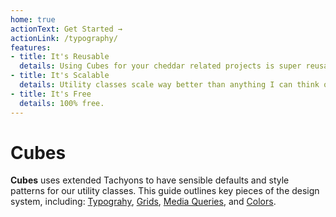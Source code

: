 ```yaml
---
home: true
actionText: Get Started →
actionLink: /typography/
features:
- title: It's Reusable
  details: Using Cubes for your cheddar related projects is super reusable.
- title: It's Scalable
  details: Utility classes scale way better than anything I can think of.
- title: It's Free
  details: 100% free.
---
```


# Cubes

**Cubes** uses extended Tachyons to have sensible defaults and style patterns for our utility classes. This guide outlines key pieces of the design system, including: [Typograhy](/typography), [Grids](/grids), [Media Queries](/media_queries), and [Colors](/colors).
